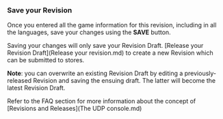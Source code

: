 ### Save your Revision

Once you entered all the game information for this revision, including in all the languages, save your changes using the **SAVE** button. 

Saving your changes will only save your Revision Draft. [Release your Revision Draft](Release your revision.md) to create a new Revision which can be submitted to stores.

**Note**: you can overwrite an existing Revision Draft by editing a previously-released Revision and saving the ensuing draft. The latter will become the latest Revision Draft.

Refer to the FAQ section for more information about the concept of [Revisions and Releases](The UDP console.md)

